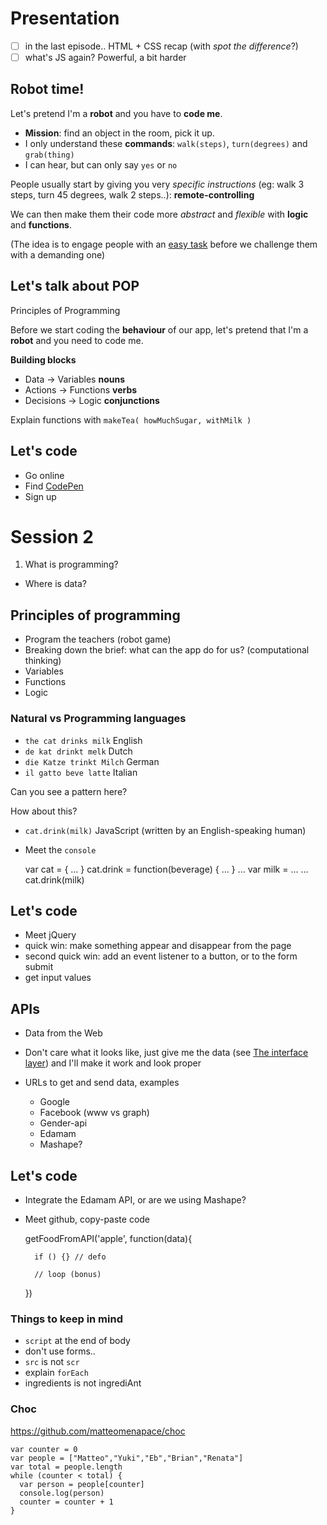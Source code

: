 # Presentation

- [ ] in the last episode.. HTML + CSS recap (with *spot the difference*?)
- [ ] what's JS again? Powerful, a bit harder

## Robot time!

Let's pretend I'm a **robot** and you have to **code me**.

* **Mission**: find an object in the room, pick it up.
* I only understand these **commands**: `walk(steps)`, `turn(degrees)` and `grab(thing)`
* I can hear, but can only say `yes` or `no`

People usually start by giving you very *specific instructions* (eg: walk 3 steps, turn 45 degrees, walk 2 steps..): **remote-controlling**

We can then make them their code more *abstract* and *flexible* with **logic** and **functions**.
	
(The idea is to engage people with an [easy task](http://pss.sagepub.com/content/early/2012/08/31/0956797612446024.abstract) before we challenge them with a demanding one)
	

## Let's talk about POP

Principles of Programming

Before we start coding the **behaviour** of our app, let's pretend that I'm a **robot** and you need to code me.

**Building blocks**

* Data → Variables **nouns**
* Actions → Functions **verbs**
* Decisions → Logic **conjunctions**

Explain functions with `makeTea( howMuchSugar, withMilk )`


## Let's code

* Go online
* Find [CodePen](http://codepen.io/)
* Sign up 





# Session 2

1. What is programming? 
* Where is data?

## Principles of programming

* Program the teachers (robot game)
* Breaking down the brief: what can the app do for us? (computational thinking)
* Variables
* Functions
* Logic

### Natural vs Programming languages 

* `the cat drinks milk` English 
* `de kat drinkt melk` Dutch
* `die Katze trinkt Milch` German 
* `il gatto beve latte` Italian 

Can you see a pattern here?

How about this?

* `cat.drink(milk)` JavaScript (written by an English-speaking human)

* Meet the `console`


    var cat = { ... }
    cat.drink = function(beverage) { ... }
	...
	var milk = ...
	...
	cat.drink(milk)

## Let's code

* Meet jQuery
* quick win: make something appear and disappear from the page
* second quick win: add an event listener to a button, or to the form submit
* get input values


## APIs 

* Data from the Web
* Don't care what it looks like, just give me the data (see [The interface layer](https://medium.com/bridge-collection/the-interface-layer-when-design-commoditizes-tech-e7017872173a)) and I'll make it work and look proper
* URLs to get and send data, examples

	* Google
	* Facebook (www vs graph)
	* Gender-api
	* Edamam
	* Mashape?

## Let's code

* Integrate the Edamam API, or are we using Mashape?

* Meet github, copy-paste code

	getFoodFromAPI('apple', function(data){

		if () {} // defo

		// loop (bonus)	

	})


### Things to keep in mind

* `script` at the end of body
* don't use forms..
* `src` is not `scr`
* explain `forEach`
* ingredients is not ingrediAnt	


### Choc

https://github.com/matteomenapace/choc

```
var counter = 0
var people = ["Matteo","Yuki","Eb","Brian","Renata"]
var total = people.length
while (counter < total) {
  var person = people[counter]
  console.log(person)
  counter = counter + 1
}
```




